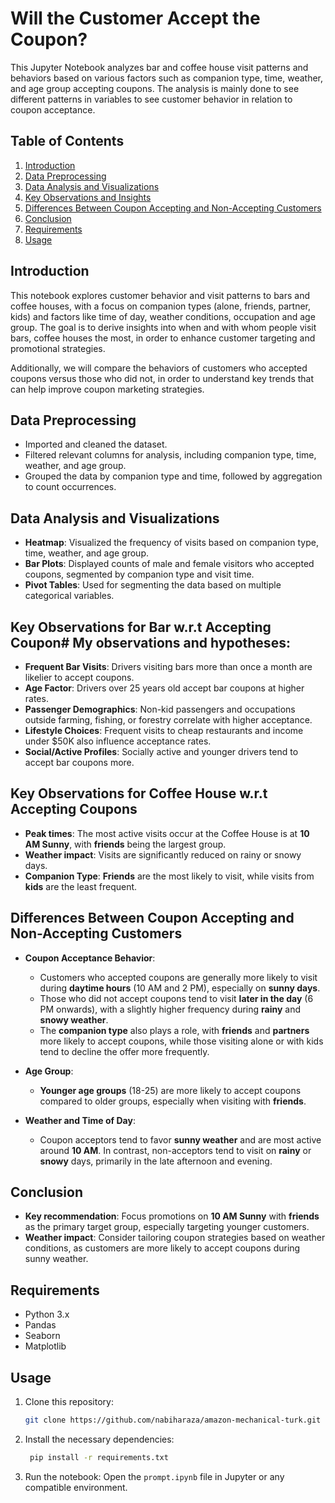 # Will the Customer Accept the Coupon?

This Jupyter Notebook analyzes bar and coffee house visit patterns and behaviors based on various factors such as companion type, time, weather, and age group accepting coupons. The analysis is mainly done to see different patterns in variables to see customer behavior in relation to coupon acceptance.

## Table of Contents
1. [Introduction](#introduction)
2. [Data Preprocessing](#data-preprocessing)
3. [Data Analysis and Visualizations](#data-analysis-and-visualizations)
4. [Key Observations and Insights](#key-observations-and-insights)
5. [Differences Between Coupon Accepting and Non-Accepting Customers](#differences-between-coupon-accepting-and-non-accepting-customers)
6. [Conclusion](#conclusion)
7. [Requirements](#requirements)
8. [Usage](#usage)

## Introduction
This notebook explores customer behavior and visit patterns to bars and coffee houses, with a focus on companion types (alone, friends, partner, kids) and factors like time of day, weather conditions, occupation and age group. The goal is to derive insights into when and with whom people visit bars, coffee houses the most, in order to enhance customer targeting and promotional strategies.

Additionally, we will compare the behaviors of customers who accepted coupons versus those who did not, in order to understand key trends that can help improve coupon marketing strategies.

## Data Preprocessing
- Imported and cleaned the dataset.
- Filtered relevant columns for analysis, including companion type, time, weather, and age group.
- Grouped the data by companion type and time, followed by aggregation to count occurrences.

## Data Analysis and Visualizations
- **Heatmap**: Visualized the frequency of visits based on companion type, time, weather, and age group.
- **Bar Plots**: Displayed counts of male and female visitors who accepted coupons, segmented by companion type and visit time.
- **Pivot Tables**: Used for segmenting the data based on multiple categorical variables.

## Key Observations for Bar w.r.t Accepting Coupon# My observations and hypotheses:
- **Frequent Bar Visits**: Drivers visiting bars more than once a month are likelier to accept coupons.
- **Age Factor**: Drivers over 25 years old accept bar coupons at higher rates.
- **Passenger Demographics**: Non-kid passengers and occupations outside farming, fishing, or forestry correlate with higher acceptance.
- **Lifestyle Choices**: Frequent visits to cheap restaurants and income under $50K also influence acceptance rates.
- **Social/Active Profiles**: Socially active and younger drivers tend to accept bar coupons more.

## Key Observations for Coffee House w.r.t Accepting Coupons
- **Peak times**: The most active visits occur at the Coffee House is at **10 AM Sunny**, with **friends** being the largest group.
- **Weather impact**: Visits are significantly reduced on rainy or snowy days.
- **Companion Type**: **Friends** are the most likely to visit, while visits from **kids** are the least frequent.

## Differences Between Coupon Accepting and Non-Accepting Customers
- **Coupon Acceptance Behavior**: 
   - Customers who accepted coupons are generally more likely to visit during **daytime hours** (10 AM and 2 PM), especially on **sunny days**.
   - Those who did not accept coupons tend to visit **later in the day** (6 PM onwards), with a slightly higher frequency during **rainy** and **snowy weather**.
   - The **companion type** also plays a role, with **friends** and **partners** more likely to accept coupons, while those visiting alone or with kids tend to decline the offer more frequently.
  
- **Age Group**:
   - **Younger age groups** (18-25) are more likely to accept coupons compared to older groups, especially when visiting with **friends**.
  
- **Weather and Time of Day**:
   - Coupon acceptors tend to favor **sunny weather** and are most active around **10 AM**. In contrast, non-acceptors tend to visit on **rainy** or **snowy** days, primarily in the late afternoon and evening.

## Conclusion
- **Key recommendation**: Focus promotions on **10 AM Sunny** with **friends** as the primary target group, especially targeting younger customers.
- **Weather impact**: Consider tailoring coupon strategies based on weather conditions, as customers are more likely to accept coupons during sunny weather.

## Requirements
- Python 3.x
- Pandas
- Seaborn
- Matplotlib

## Usage
1. Clone this repository:  
   ```bash
   git clone https://github.com/nabiharaza/amazon-mechanical-turk.git
2. Install the necessary dependencies:
   ```bash
    pip install -r requirements.txt
3. Run the notebook:
Open the `prompt.ipynb` file in Jupyter or any compatible environment.

